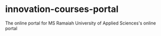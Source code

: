 # innovation-courses-portal
The online portal for MS Ramaiah University of Applied Sciences's online portal
